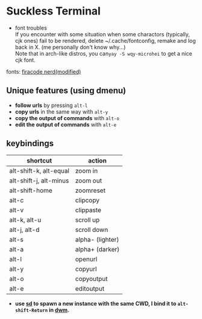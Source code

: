 # Suckless Terminal
+ font troubles\
If you encounter with some situation when some charactors (typically, cjk ones) fail to be rendered,
delete ~/.cache/fontconfig, remake and log back in X. (me personally don't know why...)\
Note that in arch-like distros, you can`yay -S wqy-microhei` to get a nice cjk font.

fonts: [firacode nerd(modified)](https://github.com/0n3W4y7ick3t/deployLinux/tree/main/firacode-nerd)

## Unique features (using dmenu)

+ **follow urls** by pressing `alt-l`
+ **copy urls** in the same way with `alt-y`
+ **copy the output of commands** with `alt-o`
+ **edit the output of commands** with `alt-e`

## keybindings
| shortcut               | action           |
|------------------------|------------------|
| alt-shift-k, alt-equal | zoom in          |
| alt-shift-j, alt-minus | zoom out         |
| alt-shift-home         | zoomreset        |
| alt-c                  | clipcopy         |
| alt-v                  | clippaste        |
| alt-k, alt-u           | scroll up        |
| alt-j, alt-d           | scroll down      |
| alt-s                  | alpha- (lighter) |
| alt-a                  | alpha+ (darker)  |
| alt-l                  | openurl          |
| alt-y                  | copyurl          |
| alt-o                  | copyoutput       |
| alt-e                  | editoutput       |
+ **use [sd](https://github.com/0n3W4y7ick3t/rice/blob/main/.local/bin/lukes/sd) to spawn a new instance with the same CWD, I bind it to `alt-shift-Return` in [dwm](https://github.com/0n3W4y7ick3t/dwm).**
